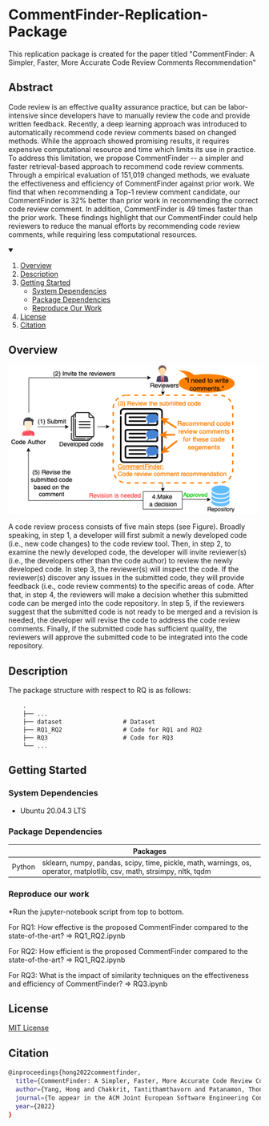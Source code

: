 # CommentFinder-Replication-Package

This replication package is created for the paper titled "CommentFinder: A Simpler, Faster, More Accurate Code Review
Comments Recommendation"

## Abstract
Code review is an effective quality assurance practice, but can be labor-intensive since developers have to manually review the code and provide written feedback. Recently, a deep learning approach was introduced to automatically recommend code review comments based on changed methods. While the approach showed promising results, it requires expensive computational resource and time which limits its use in practice. To address this limitation, we propose CommentFinder -- a simpler and faster retrieval-based approach to recommend code review comments. Through a empirical evaluation of 151,019 changed methods, we evaluate the effectiveness and efficiency of CommentFinder against prior work. We find that when recommending a Top-1 review comment candidate, our CommentFinder is 32\% better than prior work in recommending the correct code review comment. In addition, CommentFinder is 49 times faster than the prior work. These findings highlight that our CommentFinder could help reviewers to reduce the manual efforts by recommending code review comments, while requiring less computational resources.

<!-- Table of contents -->
<details open="open">
  <summary></summary>
  <ol>
    <li>
      <a href="#overview">Overview</a>
    </li>
    <li>
      <a href="#description">Description</a>
    </li>
    <li>
      <a href="#getting-started">Getting Started</a>
        <ul>
          <li><a href="#system-dependencies">System Dependencies</a></li>
          <li><a href="#package-dependencies">Package Dependencies</a></li>
          <li><a href="#reproduce-our-work">Reproduce Our Work</a></li>
        </ul>
    </li>
    <li>
      <a href="#license">License</a>
    </li>
    <li>
      <a href="#citation">Citation</a>
    </li>
  </ol>
</details>

## Overview
![A usage scenario of CommentFinder in a code review process](./backGroundFigure.png?style=center)
<p>A code review process consists of five main steps (see Figure).
Broadly speaking, in step 1, a developer will first submit a newly developed code (i.e., new code changes) to the code review tool.
Then, in step 2, to examine the newly developed code, the developer will invite reviewer(s) (i.e., the developers other than the code author) to review the newly developed code.
In step 3, the reviewer(s) will inspect the code.
If the reviewer(s) discover any issues in the submitted code, they will provide feedback (i.e., code review comments) to the specific areas of code.
After that, in step 4, the reviewers will make a decision whether this submitted code can be merged into the code repository.
In step 5, if the reviewers suggest that the submitted code is not ready to be merged and a revision is needed, the developer will revise the code to address the code review comments.
Finally, if the submitted code has sufficient quality, the reviewers will approve the submitted code to be integrated into the code repository.</p>

## Description

The package structure with respect to RQ is as follows:
```
    .
    ├── ...
    ├── dataset                 # Dataset
    ├── RQ1_RQ2                 # Code for RQ1 and RQ2
    ├── RQ3 			        # Code for RQ3 
    └── ...

```  

## Getting Started

### System Dependencies
* Ubuntu 20.04.3 LTS

### Package Dependencies
|                      | Packages                                                                                                                |
|----------------------|-------------------------------------------------------------------------------------------------------------------------|
| Python               | sklearn, numpy, pandas, scipy, time,  pickle, math, warnings, os, operator, matplotlib, csv, math, strsimpy, nltk, tqdm |



###  Reproduce our work
*Run the jupyter-notebook script from top to bottom.

For RQ1: How effective is the proposed CommentFinder compared to the state-of-the-art? => RQ1_RQ2.ipynb

For RQ2: How efficient is the proposed CommentFinder compared to the state-of-the-art? => RQ1_RQ2.ipynb

For RQ3: What is the impact of similarity techniques on the effectiveness and efficiency of CommentFinder? => RQ3.ipynb

## License
<a href="https://github.com/awsm-research/CommentFinder/LICENSE">MIT License</a>

## Citation
```bash
@inproceedings{hong2022commentfinder,
  title={CommentFinder: A Simpler, Faster, More Accurate Code Review Comments Recommendation},
  author={Yang, Hong and Chakkrit, Tantithamthavorn and Patanamon, Thongtanunam and Aldeida Aleti},
  journal={To appear in the ACM Joint European Software Engineering Conference and Symposium on the Foundations of Software Engineering (ESEC/FSE)},
  year={2022}
}
```
